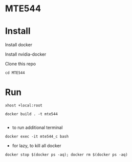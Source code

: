 # MTE544

# Install

Install docker

Install nvidia-docker

Clone this repo

```cd MTE544```

# Run

```xhost +local:root ```

```docker build . -t mte544 ```

```docker stop mte544_c; docker rm mte544_c; nvidia-docker run -it --ipc=host --env="DISPLAY" --env="QT_X11_NO_MITSHM=1" --volume="/tmp/.X11-unix:/tmp/.X11-unix:rw" -v $(pwd)/workspace:/home/user/workspace --privileged --net=host --name mte544_c mte544

```

- to run additional terminal

```docker exec -it mte544_c bash```

- for lazy, to kill all docker

```docker stop $(docker ps -aq); docker rm $(docker ps -aq)```
